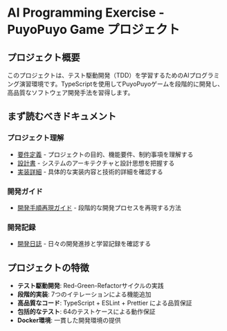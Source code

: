 # AI Programming Exercise - PuyoPuyo Game プロジェクト

## プロジェクト概要

このプロジェクトは、テスト駆動開発（TDD）を学習するためのAIプログラミング演習環境です。TypeScriptを使用してPuyoPuyoゲームを段階的に開発し、高品質なソフトウェア開発手法を習得します。

## まず読むべきドキュメント

### プロジェクト理解
- [要件定義](./require.md) - プロジェクトの目的、機能要件、制約事項を理解する
- [設計書](./design.md) - システムのアーキテクチャと設計思想を把握する
- [実装詳細](./implement.md) - 具体的な実装内容と技術的詳細を確認する

### 開発ガイド
- [開発手順再現ガイド](./replay.md) - 段階的な開発プロセスを再現する方法

### 開発記録
- [開発日誌](./journal/) - 日々の開発進捗と学習記録を確認する

## プロジェクトの特徴

- **テスト駆動開発**: Red-Green-Refactorサイクルの実践
- **段階的実装**: 7つのイテレーションによる機能追加
- **高品質なコード**: TypeScript + ESLint + Prettier による品質保証
- **包括的なテスト**: 64のテストケースによる動作保証
- **Docker環境**: 一貫した開発環境の提供
